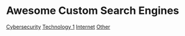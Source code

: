 # Awesome Custom Search Engines
[Cybersecurity](SearchMarks/Cybersecurity.md)
[Technology 1](Technology%201.md)
[Internet](SearchMarks/Internet.md)
[Other](SearchMarks/Other.md)
